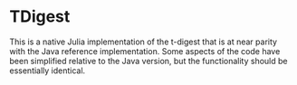 # TDigest

This is a native Julia implementation of the t-digest that is at near parity with the Java
reference implementation. Some aspects of the code have been simplified relative to
the Java version, but the functionality should be essentially identical.

